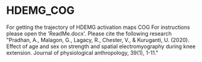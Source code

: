 # HDEMG_COG
For getting the trajectory of HDEMG activation maps COG
For instructions please open the 'ReadMe.docx'. 
Please cite the following research 
"Pradhan, A., Malagon, G., Lagacy, R., Chester, V., & Kuruganti, U. (2020). Effect of age and sex on strength and spatial electromyography during knee extension. Journal of physiological anthropology, 39(1), 1-11."
